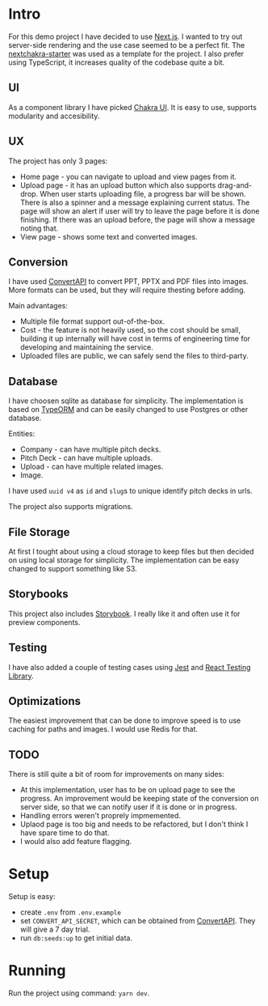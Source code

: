 # Intro
For this demo project I have decided to use [Next.js](https://nextjs.org/). I wanted to try out server-side rendering and the use case seemed to be a perfect fit. The [nextchakra-starter](https://github.com/sozonome/nextchakra-starter) was used as a template for the project. I also prefer using TypeScript, it increases quality of the codebase quite a bit.

## UI

As a component library I have picked [Chakra UI](https://chakra-ui.com/). It is easy to use, supports modularity and accesibility.

## UX

The project has only 3 pages:

* Home page - you can navigate to upload and view pages from it.
* Upload page - it has an upload button which also supports drag-and-drop. When user starts uploading file, a progress bar will be shown. There is also a spinner and a message explaining current status. The page will show an alert if user will try to leave the page before it is done finishing. If there was an upload before, the page will show a message noting that.
* View page - shows some text and converted images.

## Conversion
I have used [ConvertAPI](https://www.convertapi.com/) to convert PPT, PPTX and PDF files into images.  More formats can be used, but they will require thesting before adding.

Main advantages:
* Multiple file format support out-of-the-box.
* Cost - the feature is not heavily used, so the cost should be small, building it up internally will have cost in terms of engineering time for developing and maintaining the service.
* Uploaded files are public, we can safely send the files to third-party.

## Database
I have choosen sqlite as database for simplicity. The implementation is based on [TypeORM](https://typeorm.io/) and can be easily changed to use Postgres or other database.

Entities:
- Company - can have multiple pitch decks.
- Pitch Deck - can have multiple uploads.
- Upload - can have multiple related images.
- Image.

I have used `uuid v4` as `id` and `slug`s to unique identify pitch decks in urls.

The project also supports migrations.

## File Storage
At first I tought about using a cloud storage to keep files but then decided on using local storage for simplicity. The implementation can be easy changed to support something like S3.

## Storybooks
This project also includes [Storybook](https://storybook.js.org/). I really like it and often use it for preview components.

## Testing
I have also added a couple of testing cases using [Jest](https://jestjs.io/) and [React Testing Library](https://testing-library.com/).

## Optimizations
The easiest improvement that can be done to improve speed is to use caching for paths and images. I would use Redis for that.

## TODO
There is still quite a bit of room for improvements on many sides:
- At this implementation, user has to be on upload page to see the progress. An improvement would be keeping state of the conversion on server side, so that we can notify user if it is done or in progress.
- Handling errors weren't proprely impmemented.
- Uplaod page is too big and needs to be refactored, but I don't think I have spare time to do that.
- I would also add feature flagging.

# Setup

Setup is easy:
* create `.env` from `.env.example`
* set `CONVERT_API_SECRET`, which can be obtained from [ConvertAPI](https://www.convertapi.com/). They will give a 7 day trial.
* run `db:seeds:up` to get initial data.

# Running

Run the project using command: `yarn dev`.